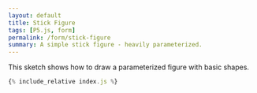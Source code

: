 ```yaml
---
layout: default
title: Stick Figure
tags: [P5.js, form]
permalink: /form/stick-figure
summary: A simple stick figure - heavily parameterized.
---
```


This sketch shows how to draw a parameterized figure with basic shapes.  

<!-- more -->

<div id="sketch"></div>

```js
{% include_relative index.js %}
```





<script type="text/javascript" src="{{site.baseurl}}/assets/js/p5.min.js"></script>
<script type="text/javascript" src="{{site.baseurl}}/{{ page.path | replace:'.md','.js' }}"></script>